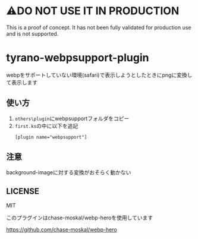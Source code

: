# ⚠DO NOT USE IT IN PRODUCTION
This is a proof of concept. It has not been fully validated for production use and is not supported.

# tyrano-webpsupport-plugin
webpをサポートしていない環境(safari)で表示しようとしたときにpngに変換して表示します

## 使い方
1. `others\plugin`にwebpsupportフォルダをコピー
2. `first.ks`の中に以下を追記
    ```
    [plugin name="webpsupport"]
    ```

## 注意
background-imageに対する変換がおそらく動かない

## LICENSE

MIT

このプラグインはchase-moskal/webp-heroを使用しています

https://github.com/chase-moskal/webp-hero

